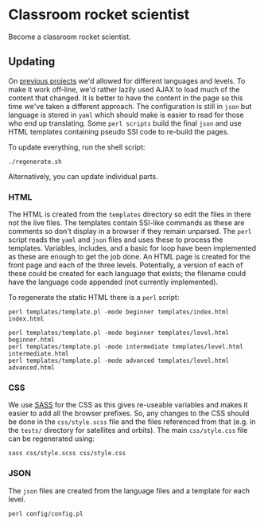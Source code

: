 # Classroom rocket scientist

Become a classroom rocket scientist.


## Updating

On [previous projects](http://chrisnorth.github.io/design-a-space-telescope/#) we'd allowed for different languages and levels. To make it work off-line, we'd rather lazily used AJAX to load much of the content that changed. It is better to have the content in the page so this time we've taken a different approach. The configuration is still in `json` but language is stored in `yaml` which should make is easier to read for those who end up translating. Some `perl scripts` build the final `json` and use HTML templates containing pseudo SSI code to re-build the pages.

To update everything, run the shell script:

    ./regenerate.sh

Alternatively, you can update individual parts.

### HTML

The HTML is created from the `templates` directory so edit the files in there not the live files. The templates contain SSI-like commands as these are comments so don't display in a browser if they remain unparsed. The `perl` script reads the `yaml` and `json` files and uses these to process the templates. Variables, includes, and a basic for loop have been implemented as these are enough to get the job done. An HTML page is created for the front page and each of the three levels. Potentially, a version of each of these could be created for each language that exists; the filename could have the language code appended (not currently implemented).

To regenerate the static HTML there is a `perl` script:

	perl templates/template.pl -mode beginner templates/index.html index.html

	perl templates/template.pl -mode beginner templates/level.html beginner.html
	perl templates/template.pl -mode intermediate templates/level.html intermediate.html
	perl templates/template.pl -mode advanced templates/level.html advanced.html

### CSS

We use [SASS](http://sass-lang.com/documentation/file.SASS_REFERENCE.html#using_sass) for the CSS as this gives re-useable variables and makes it easier to add all the browser prefixes. So, any changes to the CSS should be done in the `css/style.scss` file and the files referenced from that (e.g. in the `tests/` directory for satellites and orbits). The main `css/style.css` file can be regenerated using:

	sass css/style.scss css/style.css

### JSON

The `json` files are created from the language files and a template for each level.

    perl config/config.pl